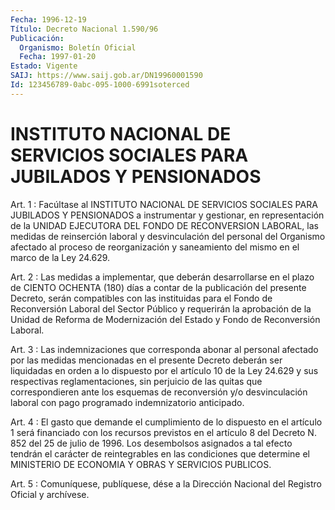 ```yaml
---
Fecha: 1996-12-19
Título: Decreto Nacional 1.590/96
Publicación:
  Organismo: Boletín Oficial
  Fecha: 1997-01-20
Estado: Vigente
SAIJ: https://www.saij.gob.ar/DN19960001590
Id: 123456789-0abc-095-1000-6991soterced
---
```

# INSTITUTO NACIONAL DE SERVICIOS SOCIALES PARA JUBILADOS Y PENSIONADOS

<a id="1"></a>
Art. 1 :  Facúltase al INSTITUTO NACIONAL DE SERVICIOS SOCIALES PARA  JUBILADOS  Y  PENSIONADOS  a  instrumentar  y  gestionar,  en representación  de  la  UNIDAD  EJECUTORA DEL FONDO DE RECONVERSION LABORAL, las medidas de reinserción  laboral  y  desvinculación del personal  del  Organismo  afectado  al proceso de reorganización  y saneamiento del mismo en el marco de la Ley 24.629.

<a id="2"></a>
Art. 2 : Las medidas a implementar, que deberán desarrollarse en el plazo de CIENTO OCHENTA (180) días a  contar  de la publicación del presente  Decreto,  serán compatibles con las instituidas  para  el Fondo de Reconversión  Laboral  del  Sector Público y requerirán la aprobación de la Unidad de Reforma de  Modernización  del  Estado y Fondo de Reconversión Laboral.

<a id="3"></a>
Art.  3  :  Las  indemnizaciones que corresponda abonar al personal afectado por las medidas mencionadas en el presente Decreto deberán ser liquidadas en orden a lo dispuesto por el artículo 10 de la Ley 24.629 y sus respectivas  reglamentaciones,  sin  perjuicio  de las quitas  que  correspondieren  ante los esquemas de reconversión y/o desvinculación   laboral  con  pago    programado    indemnizatorio anticipado.

<a id="4"></a>
Art. 4 : El gasto que demande el cumplimiento de lo dispuesto en el artículo  1  será financiado  con  los  recursos  previstos  en  el artículo 8 del  Decreto  N. 852  del  25  de  julio  de  1996.  Los desembolsos    asignados  a  tal  efecto  tendrán  el  carácter  de reintegrables en  las  condiciones  que  determine el MINISTERIO DE ECONOMIA Y OBRAS Y SERVICIOS PUBLICOS.

<a id="5"></a>
Art. 5 : Comuníquese, publíquese, dése a la  Dirección Nacional del Registro  Oficial  y  archívese.